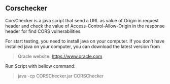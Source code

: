 ## Corschecker

CorsChecker is a java script that send a URL as value of Origin in request header and check the value of Access-Control-Allow-Origin in the response header for find CORS vulnerabilities.

For start testing, you need to install java on your computer. If you don’t have installed java on your computer, you can download the latest version from

> Oracle website: https://www.oracle.com

Run Script with bellow command:

> java -cp CORSChecker.jar CORSChecker
